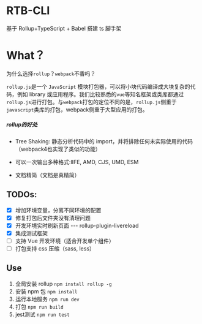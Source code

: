 # RTB-CLI

基于 Rollup+TypeScript + Babel 搭建 ts 脚手架



# What？

为什么选择`rollup`？`webpack`不香吗？

`rollup.js`是一个 `JavaScript` 模块打包器，可以将小块代码编译成大块复杂的代码，例如 library 或应用程序。我们比较熟悉的`vue`等知名框架或类库都通过`rollup.js`进行打包。与`webpack`打包的定位不同的是，`rollup.js`侧重于`javascript`类库的打包，webpack侧重于大型应用的打包。

##### rollup的好处

- Tree Shaking: 静态分析代码中的 import，并将排除任何未实际使用的代码（webpack4也实现了类似的功能）


- 可以一次输出多种格式:IIFE, AMD, CJS, UMD, ESM
- 文档精简（文档是真精简）



## TODOs:

* [x] 增加环境变量，分离不同环境的配置
* [x] 修复打包后文件夹没有清理问题
* [x] 开发环境实时刷新页面 --- rollup-plugin-livereload
* [x] 集成测试框架
* [ ] 支持 Vue 开发环境（适合开发单个组件）
* [ ] 打包支持 css 压缩（sass, less）

## Use

1. 全局安装 rollup
   ```npm install rollup -g```
2. 安装 npm 包
   ```npm install```
3. 运行本地服务
   ```npm run dev```
4. 打包
   ```npm run build```
5. jest测试
   ```npm run test```